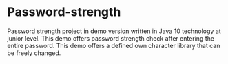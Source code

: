 # Password-strength
Password strength project in demo version written in Java 10 technology at junior level. This demo offers password strength check after entering the entire password.
This demo offers a defined own character library that can be freely changed.
